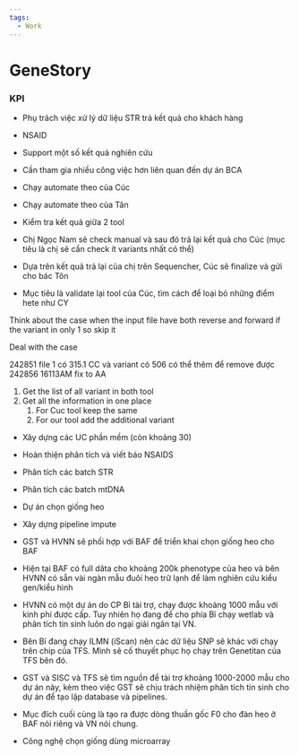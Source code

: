 ```yaml
---
tags:
  - Work
---
```

# GeneStory

### KPI

- Phụ trách việc xử lý dữ liệu STR trả kết quả cho khách hàng
- NSAID
- Support một số kết quả nghiên cứu
- Cần tham gia nhiều công việc hơn liên quan đến dự án BCA






















- Chạy automate theo của Cúc
- Chạy automate theo của Tân
- Kiểm tra kết quả giữa 2 tool
- Chị Ngọc Nam sẽ check manual và sau đó trả lại kết quả cho Cúc (mục tiêu là chị sẽ cần check ít variants nhất có thể)
- Dựa trên kết quả trả lại của chị trên Sequencher, Cúc sẽ finalize và gửi cho bác Tôn

- Mục tiêu là validate lại tool của Cúc, tìm cách để loại bỏ những điểm hete như CY

Think about the case when the input file have both reverse and forward if the variant in only 1 so skip it

Deal with the case 




242851 file 1 có 315.1 CC và variant có 506 có thể thêm để remove được 
242856       16113AM fix to AA



1. Get the list of all variant in both tool
2. Get all the information in one place
	1. For Cuc tool keep the same
	2. For our tool add the additional variant




























- Xây dựng các UC phần mềm (còn khoảng 30)
- Hoàn thiện phân tích và viết báo NSAIDS
- Phân tích các batch STR
- Phân tích các batch mtDNA
- Dự án chọn giống heo
- Xây dựng pipeline impute

- GST và HVNN sẽ phối hợp với BAF để triển khai chọn giống heo cho BAF 
- Hiện tại BAF có full dâta cho khoảng 200k phenotype của heo và bên HVNN có sẵn vài ngàn mẫu đuôi heo trữ lạnh để làm nghiên cứu kiểu gen/kiểu hình 
- HVNN có một dự án do CP Bỉ tài trợ, chạy được khoảng 1000 mẫu với kinh phí được cấp. Tuy nhiên họ đang để cho phía Bỉ chạy wetlab và phân tích tin sinh luôn do ngại giải ngân tại VN. 
- Bên Bỉ đang chạy ILMN (iScan) nên các dữ liệu SNP sẽ khác với chạy trên chip của TFS. Mình sẽ cố thuyết phục họ chạy trên Genetitan của TFS bên đó. 
- GST và SISC và TFS sẽ tìm nguồn để tài trợ khoảng 1000-2000 mẫu cho dự án này, kèm theo việc GST sẽ chịu trách nhiệm phân tích tin sinh cho dự án để tạo lập database và pipelines. 
- Mục đích cuối cùng là tạo ra được dòng thuần gốc F0 cho đàn heo ở BAF nói riêng và VN nói chung. 
- Công nghệ chọn giống dùng microarray
